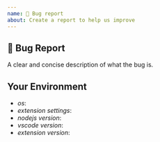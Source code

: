 ```yaml
---
name: 🐛 Bug report
about: Create a report to help us improve
---
```


## 🐛 Bug Report

A clear and concise description of what the bug is.

## Your Environment

- *os*:
- *extension settings*:
- *nodejs version*:
- *vscode version*:
- *extension version*:

